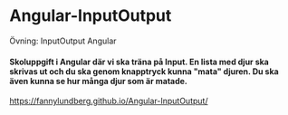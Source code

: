 # Angular-InputOutput
Övning: InputOutput Angular

#### Skoluppgift i Angular där vi ska träna på Input. En lista med djur ska skrivas ut och du ska genom knapptryck kunna "mata" djuren. Du ska även kunna se hur många djur som är matade.

https://fannylundberg.github.io/Angular-InputOutput/
